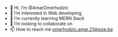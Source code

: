 - 👋 Hi, I’m @AmarOmerhodzic
- 👀 I’m interested in Web developing, 
- 🌱 I’m currently learning MERN Stack 
- 💞️ I’m looking to collaborate on 
- 📫 How to reach me omerhodzic.amar.21@size.ba

<!---
AmarOmerhodzic/AmarOmerhodzic is a ✨ special ✨ repository because its `README.md` (this file) appears on your GitHub profile.
You can click the Preview link to take a look at your changes.
--->
